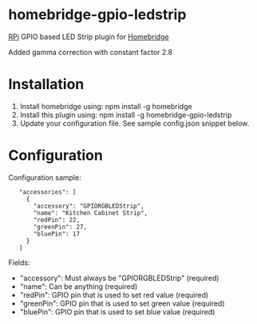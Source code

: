 # homebridge-gpio-ledstrip
[RPi](https://www.raspberrypi.org) GPIO based LED Strip plugin for [Homebridge](https://github.com/nfarina/homebridge)

Added gamma correction with constant factor 2.8

# Installation

1. Install homebridge using: npm install -g homebridge
2. Install this plugin using: npm install -g homebridge-gpio-ledstrip
3. Update your configuration file. See sample config.json snippet below. 

# Configuration

Configuration sample:

 ```
    "accessories": [
      {
        "accessory": "GPIORGBLEDStrip",
        "name": "Kitchen Cabinet Strip",
        "redPin": 22,
        "greenPin": 27,
        "bluePin": 17
      }
    ]
```

Fields: 

* "accessory": Must always be "GPIORGBLEDStrip" (required)
* "name": Can be anything (required)
* "redPin": GPIO pin that is used to set red value (required)
* "greenPin": GPIO pin that is used to set green value (required)
* "bluePin": GPIO pin that is used to set blue value (required)
